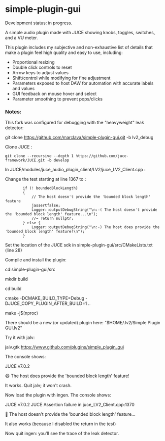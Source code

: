 # simple-plugin-gui

Development status: in progress.

A simple audio plugin made with JUCE showing knobs, toggles, switches, and a VU meter.

This plugin includes my subjective and non-exhaustive list of details that make a plugin feel high quality and easy to use, including:
* Proportional resizing
* Double click controls to reset
* Arrow keys to adjust values
* Shift/control while modifying for fine adjustment
* Parameters exposed to host DAW for automation with accurate labels and values
* GUI feedback on mouse hover and select
* Parameter smoothing to prevent pops/clicks

### Notes:
This fork was configured for debugging with the "heavyweight" leak detector:

git clone https://github.com/marclava/simple-plugin-gui.git -b lv2_debug

Clone JUCE :

    git clone --recursive --depth 1 https://github.com/juce-framework/JUCE.git -b develop

In JUCE/modules/juce_audio_plugin_client/LV2/juce_LV2_Client.cpp :

Change the test starting at line 1367 to :

            if (! boundedBlockLength)
            {
                // The host doesn't provide the 'bounded block length' feature
                jassertfalse;
                Logger::outputDebugString("\n:-( The host doesn't provide the 'bounded block length' feature...\n");
                //~ return nullptr;
            } else {
                Logger::outputDebugString("\n:-) The host does provide the 'bounded block length' feature!\n");
            }

Set the location of the JUCE sdk in simple-plugin-gui/src/CMakeLists.txt (line 28)

Compile and install the plugin:

cd simple-plugin-gui/src

mkdir build

cd build

cmake -DCMAKE_BUILD_TYPE=Debug -DJUCE_COPY_PLUGIN_AFTER_BUILD=1 ..

make -j$(nproc)

There should be a new (or updated) plugin here: "$HOME/.lv2/Simple Plugin GUI.lv2"


Try it with jalv:

jalv.gtk https://www.github.com/plugins/simple_plugin_gui

The console shows:

JUCE v7.0.2

😄 The host does provide the 'bounded block length' feature!


It works. Quit jalv; it won't crash.


Now load the plugin with ingen. The console shows:

JUCE v7.0.2
JUCE Assertion failure in juce_LV2_Client.cpp:1370

🙁 The host doesn't provide the 'bounded block length' feature...

It also works (because I disabled the return in the test)

Now quit ingen: you'll see the trace of the leak detector. 

